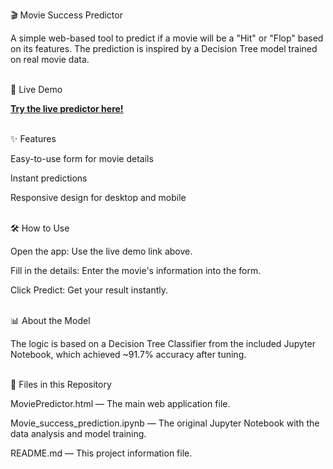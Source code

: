 🎬 Movie Success Predictor <br>

A simple web-based tool to predict if a movie will be a "Hit" or "Flop" based on its features. The prediction is inspired by a Decision Tree model trained on real movie data.

<br>
🚀 Live Demo

[**Try the live predictor here!**]([https://your-live-demo-link.com](https://abhinav1551.github.io/Movie-success-predictor/MoviePredictor.html))


<br>
✨ Features

Easy-to-use form for movie details

Instant predictions

Responsive design for desktop and mobile

<br>
🛠️ How to Use

Open the app: Use the live demo link above.

Fill in the details: Enter the movie's information into the form.

Click Predict: Get your result instantly.

<br>
📊 About the Model

The logic is based on a Decision Tree Classifier from the included Jupyter Notebook, which achieved ~91.7% accuracy after tuning.

<br>
📁 Files in this Repository

MoviePredictor.html — The main web application file.

Movie_success_prediction.ipynb — The original Jupyter Notebook with the data analysis and model training.

README.md — This project information file.

